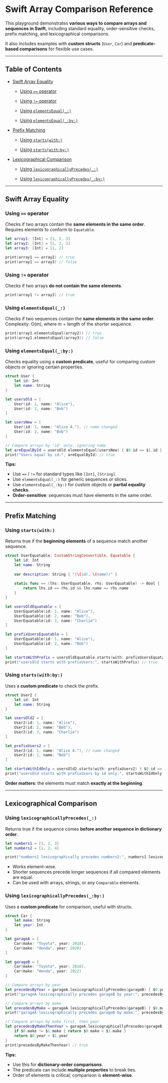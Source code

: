 # Swift Array Comparison Reference

This playground demonstrates **various ways to compare arrays and sequences in Swift**, including standard equality, order-sensitive checks, prefix matching, and lexicographical comparisons.  

It also includes examples with **custom structs** (`User`, `Car`) and **predicate-based comparisons** for flexible use cases.

---

## Table of Contents

- [Swift Array Equality](#swift-array-equality)

  - [Using `==` operator](#using--operator)
  
  - [Using `!=` operator](#using--operator-1)
  
  - [Using `elementsEqual(_:)`](#using-elementsequal)
  
  - [Using `elementsEqual(_:by:)`](#using-elementsequalby)
  
- [Prefix Matching](#prefix-matching)

  - [Using `starts(with:)`](#using-startswith)
  
  - [Using `starts(with:by:)`](#using-startswithby)
  
- [Lexicographical Comparison](#lexicographical-comparison)

  - [Using `lexicographicallyPrecedes(_:)`](#using-lexicographicallyprecedes)
  
  - [Using `lexicographicallyPrecedes(_:by:)`](#using-lexicographicallyprecedesby)

---

## Swift Array Equality

### Using `==` operator
Checks if two arrays contain the **same elements in the same order**.  
Requires elements to conform to `Equatable`.

```swift
let array1: [Int] = [1, 2, 3]
let array2: [Int] = [1, 2, 3]
let array3: [Int] = [1, 2]

print(array1 == array2) // true
print(array1 == array3) // false
````

### Using `!=` operator

Checks if two arrays **do not contain the same elements**.

```swift
print(array1 != array3) // true
```

### Using `elementsEqual(_:)`

Checks if two sequences contain the **same elements in the same order**.
Complexity: O(m), where m = length of the shorter sequence.

```swift
print(array1.elementsEqual(array2)) // true
print(array1.elementsEqual(array3)) // false
```

### Using `elementsEqual(_:by:)`

Checks equality using a **custom predicate**, useful for comparing custom objects or ignoring certain properties.

```swift
struct User {
    let id: Int
    let name: String
}

let usersOld = [
    User(id: 1, name: "Alice"),
    User(id: 2, name: "Bob")
]

let usersNew = [
    User(id: 1, name: "Alice A."), // name changed
    User(id: 2, name: "Bob")
]

// Compare arrays by 'id' only, ignoring name
let areEqualById = usersOld.elementsEqual(usersNew) { $0.id == $1.id }
print("Users equal by id:", areEqualById) // true
```

**Tips:**

* Use `==` / `!=` for standard types like `[Int]`, `[String]`.
* Use `elementsEqual(_:)` for generic sequences or slices.
* Use `elementsEqual(_:by:)` for custom objects or **partial equality checks**.
* **Order-sensitive**: sequences must have elements in the same order.

---

## Prefix Matching

### Using `starts(with:)`

Returns true if the **beginning elements** of a sequence match another sequence.

```swift
struct UserEquatable: CustomStringConvertible, Equatable {
    let id: Int
    let name: String
    
    var description: String { "(\(id), \(name))" }
    
    static func == (lhs: UserEquatable, rhs: UserEquatable) -> Bool {
        return lhs.id == rhs.id && lhs.name == rhs.name
    }
}

let usersOldEquatable = [
    UserEquatable(id: 1, name: "Alice"),
    UserEquatable(id: 2, name: "Bob"),
    UserEquatable(id: 3, name: "Charlie")
]

let prefixUsersEquatable = [
    UserEquatable(id: 1, name: "Alice"),
    UserEquatable(id: 2, name: "Bob")
]

let startsWithPrefix = usersOldEquatable.starts(with: prefixUsersEquatable)
print("usersOld starts with prefixUsers:", startsWithPrefix) // true
```

### Using `starts(with:by:)`

Uses a **custom predicate** to check the prefix.

```swift
struct User2 {
    let id: Int
    let name: String
}

let usersOld2 = [
    User2(id: 1, name: "Alice"),
    User2(id: 2, name: "Bob"),
    User2(id: 3, name: "Charlie")
]

let prefixUsers2 = [
    User2(id: 1, name: "Alice A."), // name changed
    User2(id: 2, name: "Bob")
]

let startsWithIdOnly = usersOld2.starts(with: prefixUsers2) { $0.id == $1.id }
print("usersOld starts with prefixUsers by id only:", startsWithIdOnly) // true
```

**Order matters**: the elements must match **exactly at the beginning**.

---

## Lexicographical Comparison

### Using `lexicographicallyPrecedes(_:)`

Returns true if the sequence comes **before another sequence in dictionary order**.

```swift
let numbers1 = [1, 2, 3]
let numbers2 = [1, 2, 4]

print("numbers1 lexicographically precedes numbers2:", numbers1.lexicographicallyPrecedes(numbers2)) // true
```

* Works element-wise.
* Shorter sequences precede longer sequences if all compared elements are equal.
* Can be used with arrays, strings, or any `Comparable` elements.

### Using `lexicographicallyPrecedes(_:by:)`

Uses a **custom predicate** for comparison, useful with structs.

```swift
struct Car {
    let make: String
    let year: Int
}

let garageA = [
    Car(make: "Toyota", year: 2018),
    Car(make: "Honda", year: 2020)
]

let garageB = [
    Car(make: "Toyota", year: 2018),
    Car(make: "Honda", year: 2022)
]

// Compare arrays by year
let precedesByYear = garageA.lexicographicallyPrecedes(garageB) { $0.year < $1.year }
print("garageA lexicographically precedes garageB by year:", precedesByYear) // true

// Compare arrays by make
let precedesByMake = garageA.lexicographicallyPrecedes(garageB) { $0.make < $1.make }
print("garageA lexicographically precedes garageB by make:", precedesByMake) // false

// Compare arrays by make first, then year
let precedesByMakeThenYear = garageA.lexicographicallyPrecedes(garageB) {
    if $0.make != $1.make { return $0.make < $1.make }
    return $0.year < $1.year
}
print(precedesByMakeThenYear) // true
```

**Tips:**

* Use this for **dictionary-order comparisons**.
* The predicate can include **multiple properties** to break ties.
* Order of elements is critical; comparison is **element-wise**.

